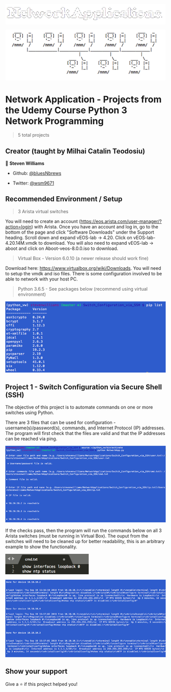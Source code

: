 ![NetworkApplications1](https://github.com/bluesNbrews/NetworkApplications/blob/master/img/networkApplications.png)

![NetworkApplications2](https://github.com/bluesNbrews/NetworkApplications/blob/master/img/network.png)

# Network Application - Projects from the Udemy Course Python 3 Network Programming

> 5 total projects

## Creator (taught by Milhai Catalin Teodosiu)

👤 **Steven Williams**

* Github: [@bluesNbrews](https://github.com/bluesNbrews)

* Twitter: [@wsm9671](https://twitter.com/wsm9671)

## Recommended Environment / Setup

> 3 Arista virtual switches

You will need to create an account (https://eos.arista.com/user-manager/?action=login) with Arista. Once you have an account and log in, go to the bottom of the page and click "Software Downloads" under the Support heading. Scroll down and expand vEOS-lab -> 4.20. Click on  vEOS-lab-4.20.14M.vmdk to download. You will also need to expand vEOS-lab -> aboot and click on Aboot-veos-8.0.0.iso to download.

> Virtual Box - Version 6.0.10 (a newer release should work fine)

Download here: https://www.virtualbox.org/wiki/Downloads. You will need to setup the vmdk and iso files. There is some configuration involved to be able to network with your host PC.

> Python 3.6.5 - See packages below (recommend using virtual environment)

![NetworkApplications3](https://github.com/bluesNbrews/NetworkApplications/blob/master/img/reqModules.png)

## Project 1 - Switch Configuration via Secure Shell (SSH)

The objective of this project is to automate commands on one or more switches using Python. 

There are 3 files that can be used for configuration - username(s)/password(s), commands, and Internet Protocol (IP) addresses. The program will first check that the files are valid and that the IP addresses can be reached via ping.

![NetworkApplications4](https://github.com/bluesNbrews/NetworkApplications/blob/master/img/checks.png)

If the checks pass, then the program will run the commands below on all 3 Arista switches (must be running in Virtual Box). The ouput from the switches will need to be cleaned up for better readability, this is an arbitrary example to show the functionality. 

![NetworkApplications5](https://github.com/bluesNbrews/NetworkApplications/blob/master/img/cmd.png)

![NetworkApplications6](https://github.com/bluesNbrews/NetworkApplications/blob/master/img/commandOutput.png)

## Show your support

Give a ⭐️ if this project helped you!
